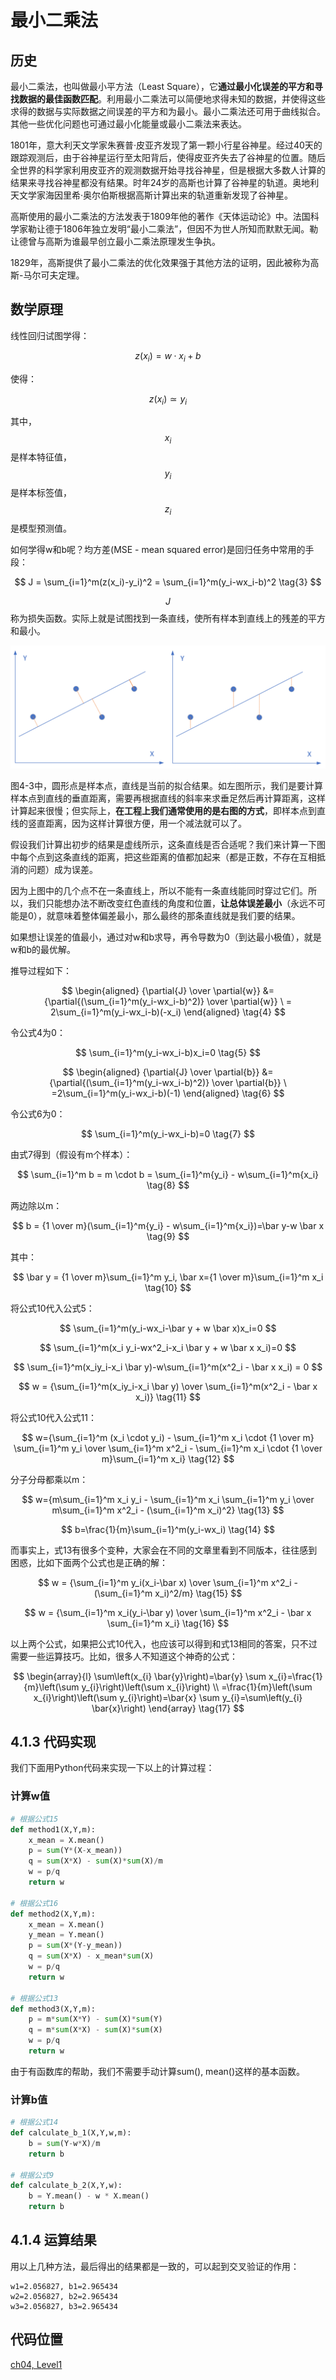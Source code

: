 # 最小二乘法

## 历史

最小二乘法，也叫做最小平方法（Least Square），它**通过最小化误差的平方和寻找数据的最佳函数匹配**。利用最小二乘法可以简便地求得未知的数据，并使得这些求得的数据与实际数据之间误差的平方和为最小。最小二乘法还可用于曲线拟合。其他一些优化问题也可通过最小化能量或最小二乘法来表达。

1801年，意大利天文学家朱赛普·皮亚齐发现了第一颗小行星谷神星。经过40天的跟踪观测后，由于谷神星运行至太阳背后，使得皮亚齐失去了谷神星的位置。随后全世界的科学家利用皮亚齐的观测数据开始寻找谷神星，但是根据大多数人计算的结果来寻找谷神星都没有结果。时年24岁的高斯也计算了谷神星的轨道。奥地利天文学家海因里希·奥尔伯斯根据高斯计算出来的轨道重新发现了谷神星。

高斯使用的最小二乘法的方法发表于1809年他的著作《天体运动论》中。法国科学家勒让德于1806年独立发明“最小二乘法”，但因不为世人所知而默默无闻。勒让德曾与高斯为谁最早创立最小二乘法原理发生争执。

1829年，高斯提供了最小二乘法的优化效果强于其他方法的证明，因此被称为高斯-马尔可夫定理。

## 数学原理

线性回归试图学得：

$$z(x_i)=w \cdot x_i+b \tag{1}$$

使得：

$$z(x_i) \simeq y_i \tag{2}$$

其中，$$x_i$$是样本特征值，$$y_i$$是样本标签值，$$z_i$$是模型预测值。

如何学得w和b呢？均方差\(MSE - mean squared error\)是回归任务中常用的手段： 

$$ J = \sum_{i=1}^m(z(x_i)-y_i)^2 = \sum_{i=1}^m(y_i-wx_i-b)^2 \tag{3} $$

$$J$$称为损失函数。实际上就是试图找到一条直线，使所有样本到直线上的残差的平方和最小。

![&#x56FE;4-3 &#x5747;&#x65B9;&#x5DEE;&#x51FD;&#x6570;&#x7684;&#x8BC4;&#x4F30;&#x539F;&#x7406;](../.gitbook/assets/image%20%2816%29.png)

图4-3中，圆形点是样本点，直线是当前的拟合结果。如左图所示，我们是要计算样本点到直线的垂直距离，需要再根据直线的斜率来求垂足然后再计算距离，这样计算起来很慢；但实际上，**在工程上我们通常使用的是右图的方式**，即样本点到直线的竖直距离，因为这样计算很方便，用一个减法就可以了。

假设我们计算出初步的结果是虚线所示，这条直线是否合适呢？我们来计算一下图中每个点到这条直线的距离，把这些距离的值都加起来（都是正数，不存在互相抵消的问题）成为误差。

因为上图中的几个点不在一条直线上，所以不能有一条直线能同时穿过它们。所以，我们只能想办法不断改变红色直线的角度和位置，**让总体误差最小**（永远不可能是0），就意味着整体偏差最小，那么最终的那条直线就是我们要的结果。

如果想让误差的值最小，通过对w和b求导，再令导数为0（到达最小极值），就是w和b的最优解。

推导过程如下：

$$ \begin{aligned} {\partial{J} \over \partial{w}} &={\partial{(\sum_{i=1}^m(y_i-wx_i-b)^2)} \over \partial{w}} \ = 2\sum_{i=1}^m(y_i-wx_i-b)(-x_i) \end{aligned} \tag{4} $$

令公式4为0：

$$ \sum_{i=1}^m(y_i-wx_i-b)x_i=0 \tag{5} $$

$$ \begin{aligned} {\partial{J} \over \partial{b}} &={\partial{(\sum_{i=1}^m(y_i-wx_i-b)^2)} \over \partial{b}} \ =2\sum_{i=1}^m(y_i-wx_i-b)(-1) \end{aligned} \tag{6} $$

令公式6为0：

$$ \sum_{i=1}^m(y_i-wx_i-b)=0 \tag{7} $$

由式7得到（假设有m个样本）：

$$ \sum_{i=1}^m b = m \cdot b = \sum_{i=1}^m{y_i} - w\sum_{i=1}^m{x_i} \tag{8} $$

两边除以m：

$$ b = {1 \over m}(\sum_{i=1}^m{y_i} - w\sum_{i=1}^m{x_i})=\bar y-w \bar x \tag{9} $$

其中：

$$ \bar y = {1 \over m}\sum_{i=1}^m y_i, \bar x={1 \over m}\sum_{i=1}^m x_i \tag{10} $$

将公式10代入公式5：

$$ \sum_{i=1}^m(y_i-wx_i-\bar y + w \bar x)x_i=0 $$

$$ \sum_{i=1}^m(x_i y_i-wx^2_i-x_i \bar y + w \bar x x_i)=0 $$

$$ \sum_{i=1}^m(x_iy_i-x_i \bar y)-w\sum_{i=1}^m(x^2_i - \bar x x_i) = 0 $$

$$ w = {\sum_{i=1}^m(x_iy_i-x_i \bar y) \over \sum_{i=1}^m(x^2_i - \bar x x_i)} \tag{11} $$

将公式10代入公式11：

$$ w={\sum_{i=1}^m (x_i \cdot y_i) - \sum_{i=1}^m x_i \cdot {1 \over m} \sum_{i=1}^m y_i \over \sum_{i=1}^m x^2_i - \sum_{i=1}^m x_i \cdot {1 \over m}\sum_{i=1}^m x_i} \tag{12} $$

分子分母都乘以m：

$$ w={m\sum_{i=1}^m x_i y_i - \sum_{i=1}^m x_i \sum_{i=1}^m y_i \over m\sum_{i=1}^m x^2_i - (\sum_{i=1}^m x_i)^2} \tag{13} $$

$$ b=\frac{1}{m}\sum_{i=1}^m(y_i-wx_i) \tag{14} $$

而事实上，式13有很多个变种，大家会在不同的文章里看到不同版本，往往感到困惑，比如下面两个公式也是正确的解：

$$ w = {\sum_{i=1}^m y_i(x_i-\bar x) \over \sum_{i=1}^m x^2_i - (\sum_{i=1}^m x_i)^2/m} \tag{15} $$

$$ w = {\sum_{i=1}^m x_i(y_i-\bar y) \over \sum_{i=1}^m x^2_i - \bar x \sum_{i=1}^m x_i} \tag{16} $$

以上两个公式，如果把公式10代入，也应该可以得到和式13相同的答案，只不过需要一些运算技巧。比如，很多人不知道这个神奇的公式：

$$
\begin{array}{l}
\sum\left(x_{i} \bar{y}\right)=\bar{y} \sum x_{i}=\frac{1}{m}\left(\sum y_{i}\right)\left(\sum x_{i}\right) \\
=\frac{1}{m}\left(\sum x_{i}\right)\left(\sum y_{i}\right)=\bar{x} \sum y_{i}=\sum\left(y_{i} \bar{x}\right)
\end{array} \tag{17}
$$

## 4.1.3 代码实现

我们下面用Python代码来实现一下以上的计算过程：

### 计算w值

```python
# 根据公式15
def method1(X,Y,m):
    x_mean = X.mean()
    p = sum(Y*(X-x_mean))
    q = sum(X*X) - sum(X)*sum(X)/m
    w = p/q
    return w

# 根据公式16
def method2(X,Y,m):
    x_mean = X.mean()
    y_mean = Y.mean()
    p = sum(X*(Y-y_mean))
    q = sum(X*X) - x_mean*sum(X)
    w = p/q
    return w

# 根据公式13
def method3(X,Y,m):
    p = m*sum(X*Y) - sum(X)*sum(Y)
    q = m*sum(X*X) - sum(X)*sum(X)
    w = p/q
    return w
```

由于有函数库的帮助，我们不需要手动计算sum\(\), mean\(\)这样的基本函数。

### 计算b值

```python
# 根据公式14
def calculate_b_1(X,Y,w,m):
    b = sum(Y-w*X)/m
    return b

# 根据公式9
def calculate_b_2(X,Y,w):
    b = Y.mean() - w * X.mean()
    return b
```

## 4.1.4 运算结果

用以上几种方法，最后得出的结果都是一致的，可以起到交叉验证的作用：

```text
w1=2.056827, b1=2.965434
w2=2.056827, b2=2.965434
w3=2.056827, b3=2.965434
```

## 代码位置

[ch04, Level1](https://github.com/microsoft/ai-edu/blob/master/A-%E5%9F%BA%E7%A1%80%E6%95%99%E7%A8%8B/A2-%E7%A5%9E%E7%BB%8F%E7%BD%91%E7%BB%9C%E5%9F%BA%E6%9C%AC%E5%8E%9F%E7%90%86%E7%AE%80%E6%98%8E%E6%95%99%E7%A8%8B/SourceCode/ch04-SingleVariableLinearRegression/Level1_LeastSquare.py)

